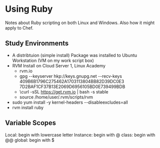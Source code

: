 # Using Ruby

Notes about Ruby scripting on both Linux and Windows. Also how it might apply to Chef.

## Study Environments
* A distribtuion (simple install) Package was installed to Ubuntu Workstation (VM on my work script box)
* RVM Install on Cloud Server 1, Linux Academy
  * rvm.io
  * gpg --keyserver hkp://keys.gnupg.net --recv-keys 409B6B1796C275462A1703113804BB82D39DC0E3 7D2BAF1CF37B13E2069D6956105BD0E739499BDB
  * \curl -sSL https://get.rvm.io | bash -s stable
  * source /home/user/.rvm/scripts/rvm
* sudo yum install -y kernel-headers --disableexcludes=all
* rvm install ruby

## Variable Scopes
Local: begin with lowercase letter
Instance: begin with @
class: begin with @@
global: begin with $